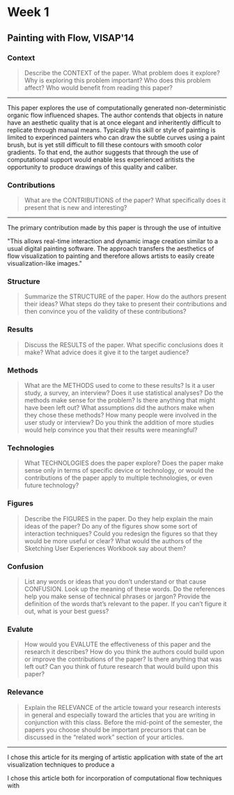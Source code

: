 # Week 1

## Painting with Flow, VISAP'14

### Context
 > Describe the CONTEXT of the paper. What problem does it explore? Why is exploring this problem important? Who does this problem affect? Who would benefit from reading this paper?

---
This paper explores the use of computationally generated non-deterministic organic flow influenced shapes.
The author contends that objects in nature have an aesthetic quality that is at once elegant and inheritently
difficult to replicate through manual means. Typically this skill or style of painting is limited to experinced
painters who can draw the subtle curves using a paint brush, but is yet still difficult to fill these contours with
smooth color gradients. To that end, the author suggests that through the use of computational support would enable
less experienced aritists the opportunity to produce drawings of this quality and caliber.


### Contributions
> What are the CONTRIBUTIONS of the paper? What specifically does it present that is new and interesting?

---
The primary contribution made by this paper is through the use of intuitive

"This allows real-time interaction and dynamic image creation similar to a usual
digital painting software. The approach transfers the aesthetics of flow visualization
to painting and therefore allows artists to easily create visualization-like images."


### Structure
> Summarize the STRUCTURE of the paper. How do the authors present their ideas? What steps do they take to present their contributions and then convince you of the validity of these contributions?

### Results
> Discuss the RESULTS of the paper. What specific conclusions does it make? What advice does it give it to the target audience?


### Methods
> What are the METHODS used to come to these results? Is it a user study, a survey, an interview? Does it use statistical analyses? Do the methods make sense for the problem? Is there anything that might have been left out? What assumptions did the authors make when they chose these methods? How many people were involved in the user study or interview? Do you think the addition of more studies would help convince you that their results were meaningful?

### Technologies
> What TECHNOLOGIES does the paper explore? Does the paper make sense only in terms of specific device or technology, or would the contributions of the paper apply to multiple technologies, or even future technology?

### Figures
> Describe the FIGURES in the paper. Do they help explain the main ideas of the paper? Do any of the figures show some sort of interaction techniques? Could you redesign the figures so that they would be more useful or clear? What would the authors of the Sketching User Experiences Workbook say about them?

### Confusion
> List any words or ideas that you don’t understand or that cause CONFUSION. Look up the meaning of these words. Do the references help you make sense of technical phrases or jargon? Provide the definition of the words that’s relevant to the paper. If you can’t figure it out, what is your best guess?

### Evalute
> How would you EVALUTE the effectiveness of this paper and the research it describes? How do you think the authors could build upon or improve the contributions of the paper? Is there anything that was left out? Can you think of future research that would build upon this paper?


### Relevance
> Explain the RELEVANCE of the article toward your research interests in general and especially toward the articles that you are writing in conjunction with this class. Before the mid-point of the semester, the papers you choose should be important precursors that can be discussed in the “related work” section of your articles.

---
I chose this article for its merging of artistic application with state of the art visualization techniques to
produce a

I chose this article both for incorporation of computational flow techniques with
